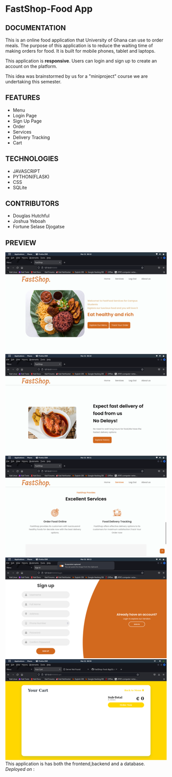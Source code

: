 <h1> FastShop-Food App </h1>

<h2> DOCUMENTATION </h2>
This is an online food application that University 
of Ghana can use to order meals. The purpose of this application 
is to reduce the waiting time of making orders for food.
It is built for mobile phones, tablet and laptops.

This application is <b> responsive</b>. Users can login and sign up
to create an account on the platform.<br>

This idea was brainstormed by us for a "miniproject" course we are undertaking this
semester.<br>


<h2><b> FEATURES </b></h2>
<ul>
<li> Menu </li>
<li> Login Page </li>
<li> Sign Up Page </li>
<li> Order </li>
<li> Services </li>
<li> Delivery Tracking </li>
<li> Cart </li>
</ul>

<h2><b>TECHNOLOGIES</b></h2>
<ul>
<li>JAVASCRIPT</li>
<li>PYTHON(FLASK)</li>
<li>CSS</li>
<li>SQLite </li>
</ul>

<h2> CONTRIBUTORS </h2>
<ul>
<li> Douglas Hutchful </li>
<li> Joshua Yeboah </li>
<li> Fortune Selase Djogatse </li>
</ul>

<h2> PREVIEW </h2>
<img src="Assets/Screenshot from 2023-03-31 06-10-40.png" alt="preview">
<img src="Assets/Screenshot from 2023-03-31 06-10-55.png" alt="preview">
<img src="Assets/Screenshot from 2023-03-31 06-11-04.png" alt="preview">
<img src="Assets/Screenshot from 2023-03-31 06-13-30.png" alt="preview">
<img src="Assets/Screenshot from 2023-03-31 06-59-31.png" alt="preview">
This application is has both the frontend,backend and a database. <br>
<i>Deployed on </i> :
